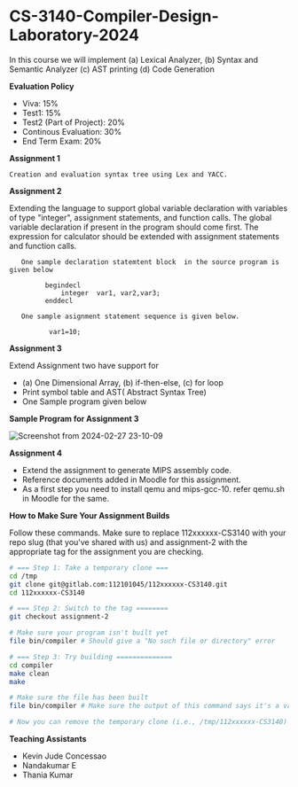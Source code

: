 # CS-3140-Compiler-Design-Laboratory-2024

In this course we will implement  (a) Lexical Analyzer, (b) Syntax and Semantic Analyzer (c) AST printing (d) Code Generation

**Evaluation Policy**
 - Viva: 15%
 - Test1: 15%
 - Test2 (Part of Project): 20%
 - Continous Evaluation: 30%
 - End Term Exam: 20%



**Assignment 1**
   
    Creation and evaluation syntax tree using Lex and YACC. 

**Assignment 2**

Extending the language to support global variable declaration with variables of type "integer", assignment statements, and function calls. 
      The global variable declaration if present in the program should come first.
      The expression for calculator should be extended with assignment statements and function calls.
       
       One sample declaration statemtent block  in the source program is given below
       
             begindecl 
                 integer  var1, var2,var3;
             enddecl

       One sample asignment statement sequence is given below.
              
              var1=10;

**Assignment 3**
  
   Extend Assignment two have  support for 
  - (a) One Dimensional Array, (b) if-then-else, (c) for loop
  - Print symbol table and AST( Abstract Syntax Tree)
  - One Sample program given below


**Sample Program for Assignment 3**


![Screenshot from 2024-02-27 23-10-09](https://github.com/unnikrishnan-c/CS-3140-Compiler-Design-Laboratory-Jan-2023/assets/63437154/d9662c0f-9a79-45ae-a9cd-585f476340f0)

**Assignment 4**

  - Extend the assignment to generate MIPS assembly code. 
  - Reference documents added in Moodle for this assignment.
  - As a first step you need to install qemu and mips-gcc-10. refer qemu.sh in Moodle for the same.

**How to Make Sure Your Assignment Builds**

Follow these commands. Make sure to replace 112xxxxxx-CS3140 with your repo slug (that you've shared with us) and assignment-2 with the appropriate tag for the assignment you are checking.

```bash
# === Step 1: Take a temporary clone ===
cd /tmp
git clone git@gitlab.com:112101045/112xxxxxx-CS3140.git
cd 112xxxxxx-CS3140

# === Step 2: Switch to the tag ========
git checkout assignment-2

# Make sure your program isn't built yet
file bin/compiler # Should give a "No such file or directory" error

# === Step 3: Try building ==============
cd compiler
make clean
make

# Make sure the file has been built
file bin/compiler # Make sure the output of this command says it's a valid executable file

# Now you can remove the temporary clone (i.e., /tmp/112xxxxxx-CS3140)
```
    
**Teaching Assistants**
   
   - Kevin Jude Concessao
   - Nandakumar E
   - Thania Kumar
        
